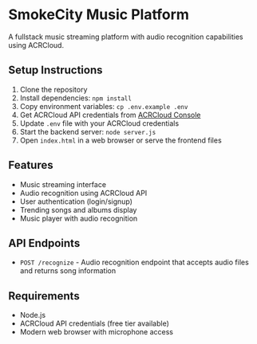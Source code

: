 # SmokeCity Music Platform

A fullstack music streaming platform with audio recognition capabilities using ACRCloud.

## Setup Instructions

1. Clone the repository
2. Install dependencies: `npm install`
3. Copy environment variables: `cp .env.example .env`
4. Get ACRCloud API credentials from [ACRCloud Console](https://console.acrcloud.com/)
5. Update `.env` file with your ACRCloud credentials
6. Start the backend server: `node server.js`
7. Open `index.html` in a web browser or serve the frontend files

## Features

- Music streaming interface
- Audio recognition using ACRCloud API
- User authentication (login/signup)
- Trending songs and albums display
- Music player with audio recognition

## API Endpoints

- `POST /recognize` - Audio recognition endpoint that accepts audio files and returns song information

## Requirements

- Node.js
- ACRCloud API credentials (free tier available)
- Modern web browser with microphone access

